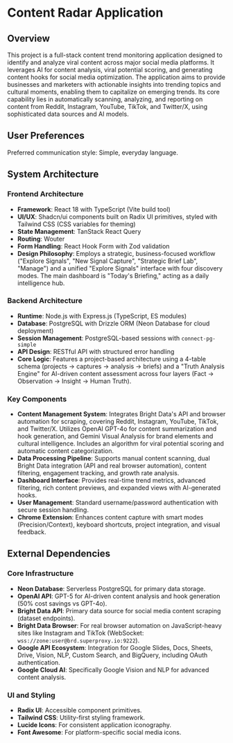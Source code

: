 # Content Radar Application

## Overview
This project is a full-stack content trend monitoring application designed to identify and analyze viral content across major social media platforms. It leverages AI for content analysis, viral potential scoring, and generating content hooks for social media optimization. The application aims to provide businesses and marketers with actionable insights into trending topics and cultural moments, enabling them to capitalize on emerging trends. Its core capability lies in automatically scanning, analyzing, and reporting on content from Reddit, Instagram, YouTube, TikTok, and Twitter/X, using sophisticated data sources and AI models.

## User Preferences
Preferred communication style: Simple, everyday language.

## System Architecture

### Frontend Architecture
- **Framework**: React 18 with TypeScript (Vite build tool)
- **UI/UX**: Shadcn/ui components built on Radix UI primitives, styled with Tailwind CSS (CSS variables for theming)
- **State Management**: TanStack React Query
- **Routing**: Wouter
- **Form Handling**: React Hook Form with Zod validation
- **Design Philosophy**: Employs a strategic, business-focused workflow ("Explore Signals", "New Signal Capture", "Strategic Brief Lab", "Manage") and a unified "Explore Signals" interface with four discovery modes. The main dashboard is "Today's Briefing," acting as a daily intelligence hub.

### Backend Architecture
- **Runtime**: Node.js with Express.js (TypeScript, ES modules)
- **Database**: PostgreSQL with Drizzle ORM (Neon Database for cloud deployment)
- **Session Management**: PostgreSQL-based sessions with `connect-pg-simple`
- **API Design**: RESTful API with structured error handling
- **Core Logic**: Features a project-based architecture using a 4-table schema (projects → captures → analysis → briefs) and a "Truth Analysis Engine" for AI-driven content assessment across four layers (Fact → Observation → Insight → Human Truth).

### Key Components
- **Content Management System**: Integrates Bright Data's API and browser automation for scraping, covering Reddit, Instagram, YouTube, TikTok, and Twitter/X. Utilizes OpenAI GPT-4o for content summarization and hook generation, and Gemini Visual Analysis for brand elements and cultural intelligence. Includes an algorithm for viral potential scoring and automatic content categorization.
- **Data Processing Pipeline**: Supports manual content scanning, dual Bright Data integration (API and real browser automation), content filtering, engagement tracking, and growth rate analysis.
- **Dashboard Interface**: Provides real-time trend metrics, advanced filtering, rich content previews, and expanded views with AI-generated hooks.
- **User Management**: Standard username/password authentication with secure session handling.
- **Chrome Extension**: Enhances content capture with smart modes (Precision/Context), keyboard shortcuts, project integration, and visual feedback.

## External Dependencies

### Core Infrastructure
- **Neon Database**: Serverless PostgreSQL for primary data storage.
- **OpenAI API**: GPT-5 for AI-driven content analysis and hook generation (50% cost savings vs GPT-4o).
- **Bright Data API**: Primary data source for social media content scraping (dataset endpoints).
- **Bright Data Browser**: For real browser automation on JavaScript-heavy sites like Instagram and TikTok (WebSocket: `wss://zone:user@brd.superproxy.io:9222`).
- **Google API Ecosystem**: Integration for Google Slides, Docs, Sheets, Drive, Vision, NLP, Custom Search, and BigQuery, including OAuth authentication.
- **Google Cloud AI**: Specifically Google Vision and NLP for advanced content analysis.

### UI and Styling
- **Radix UI**: Accessible component primitives.
- **Tailwind CSS**: Utility-first styling framework.
- **Lucide Icons**: For consistent application iconography.
- **Font Awesome**: For platform-specific social media icons.
